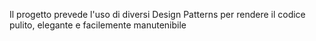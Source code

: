 Il progetto prevede l'uso di diversi Design Patterns per rendere il codice pulito, elegante e facilemente manutenibile
